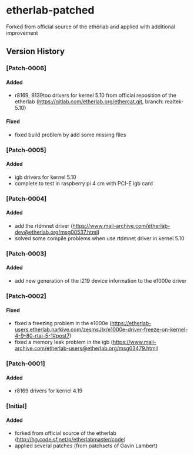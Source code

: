 # **etherlab-patched**
Forked from official source of the etherlab and applied with additional improvement

## **Version History**
### **[Patch-0006]**
#### Added
- r8169, 8139too drivers for kernel 5.10 from official reposition of the etherlab (https://gitlab.com/etherlab.org/ethercat.git, branch: realtek-5.10)
#### Fixed
- fixed build problem by add some missing files 
### **[Patch-0005]**
#### Added
- igb drivers for kernel 5.10
- complete to test in raspberry pi 4 cm with PCI-E igb card
### **[Patch-0004]**
#### Added
- add the rtdmnet driver (https://www.mail-archive.com/etherlab-dev@etherlab.org/msg00537.html)
- solved some compile problems when use rtdmnet driver in kernel 5.10
### **[Patch-0003]**
#### Added
- add new generation of the i219 device information to the e1000e driver 
### **[Patch-0002]**
#### Fixed
- fixed a freezing problem in the e1000e (https://etherlab-users.etherlab.narkive.com/zesmsJIx/e1000e-driver-freeze-on-kernel-4-9-80-rtai-5-1#post7)
- fixed a memory leak problem in the igb (https://www.mail-archive.com/etherlab-users@etherlab.org/msg03479.html)
### **[Patch-0001]**
#### Added
- r8169 drivers for kernel 4.19 
### **[Initial]**
#### Added
- forked from official source of the etherlab (http://hg.code.sf.net/p/etherlabmaster/code)
- applied several patches (from patchsets of Gavin Lambert) 
